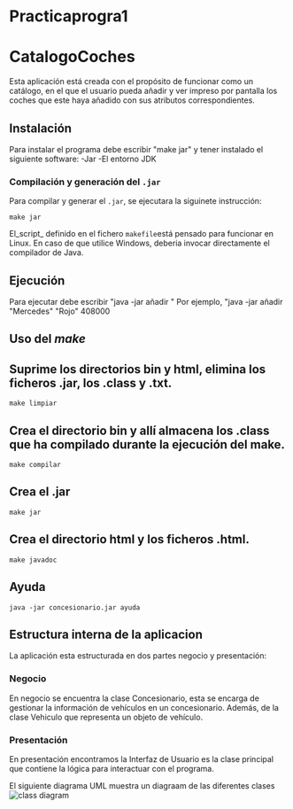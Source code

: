 # Practicaprogra1
# CatalogoCoches
Esta aplicación está creada con el propósito de funcionar como un catálogo, en el que el usuario pueda añadir y ver impreso por pantalla los coches que este haya añadido con sus atributos correspondientes.
## Instalación
Para instalar el programa debe escribir "make jar" y tener instalado el siguiente software:
-Jar
-El entorno JDK
### Compilación y generación del `.jar`
Para compilar y generar el `.jar`, se ejecutara la siguinete instrucción: 
```console
make jar
```
El_script_ definido en el fichero `makefile`está pensado para funcionar en Linux. En caso de que utilice Windows, deberia invocar directamente el compilador de Java.
## Ejecución 
Para ejecutar debe escribir "java -jar añadir <Marca> <Color> <Precio>"
Por ejemplo, "java -jar añadir "Mercedes" "Rojo" 408000
## Uso del *make*
## Suprime los directorios bin y html, elimina los ficheros .jar, los .class y .txt.
    make limpiar
## Crea el directorio bin y allí almacena los .class que ha compilado durante la ejecución del make. 
    make compilar
## Crea el .jar
    make jar
## Crea el directorio html y los ficheros .html.
    make javadoc
## Ayuda
```console
java -jar concesionario.jar ayuda
```
## Estructura interna de la aplicacion
La aplicación esta estructurada en dos partes negocio y presentación:
### Negocio 
En negocio se encuentra la clase Concesionario, esta se encarga de gestionar la información de vehículos en un concesionario. Además, de la clase Vehiculo que representa un objeto de vehículo.
### Presentación
En presentación encontramos la Interfaz de Usuario es la clase principal que contiene la lógica para interactuar con el programa.

El siguiente diagrama UML muestra un diagraam de las diferentes clases
![class diagram](https://github.com/alejandravazcor/Practicaprogra1/assets/145661135/33674fed-c6ea-4553-80dc-96128ed81a58)
